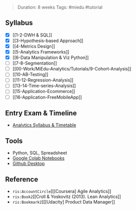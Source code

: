 > Duration: 8 weeks
> Tags: #miedu #tutorial 

## Syllabus
- [x] [[1-2-DWH & SQL]]
- [x] [[3-Hypothesis-based Approach]] 
- [x] [[4-Metrics Design]] 
- [x] [[5-Analytics Frameworks]] 
- [x] [[6-Data Manipulation & Viz Python]]
- [ ] [[7-8-Segmentation]] 
- [ ] [[00-Work/MiEdu-Analytics/Tutorials/9-Cohort-Analysis]] 
- [ ] [[10-AB-Testing]] 
- [ ] [[11-12-Regression-Analysis]] 
- [ ] [[13-14-Time-series-Analysis]] 
- [ ] [[15-Application-Ecommerce]]
- [ ] [[16-Application-FreeMobileApp]]

## Entry Exam & Timeline
- [Analytics Syllabus & Timetable](https://docs.google.com/spreadsheets/d/1kcgASloZ3oGrSiwDows94LmQ_C2DBoggCKCQ1IwY578/edit#gid=0)

## Tools
- Python, SQL, Spreadsheet
- [Google Colab Notebooks](https://colab.research.google.com/notebooks/intro.ipynb?utm_source=scs-index#scrollTo=gJr_9dXGpJ05)
- [Github Desktop](https://colab.research.google.com/notebooks/intro.ipynb?utm_source=scs-index#scrollTo=gJr_9dXGpJ05)

## Reference
- `ris:AccountCircle`[[[Coursera] Agile Analytics]]
- `ris:Book2`[[Croll & Yoskovitz (2013). Lean Analytics]]
- `ris:Bookmark2`[[[Udacity] Product Data Manager]]
